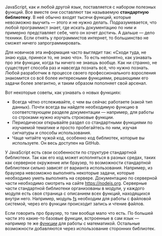 
JavaScript, как и любой другой язык, поставляется с набором полезных функций. Все вместе они составляют так называемую **стандартную библиотеку**. В неё обычно входят тысячи функций, которые невозможно выучить — этого и не нужно делать. Подразумевается, что любой программист знает, где искать документацию по ним и примерно представляет себе, чего он хочет достичь. А дальше — дело техники. Если отнять у программистов интернет, то большинство не сможет ничего запрограммировать.

Для новичков эта информация часто выглядит так: «Сходи туда, не знаю куда, принеси то, не знаю что». То есть непонятно, как узнавать про эти функции, когда ты ничего не знаешь вообще. Как ни странно, не существует способа раз и навсегда познать всё, что нужно познать. Любой разработчик в процессе своего профессионального взросления знакомится со всё более интересными функциями, решающими его задачи более элегантно, и таким образом пополняет свой арсенал.

Вот некоторые советы, как узнавать о новых функциях:

* Всегда чётко отслеживайте, с чем вы сейчас работаете (какой тип данных). Почти всегда вы найдете необходимую функцию в соответствующем разделе документации — например, для работы со строками нужно изучать строковые функции.
* Периодически открывайте раздел со стандартными функциями по изучаемой тематике и просто пробегайтесь по ним, изучая сигнатуры и способы использования.
* Чаще читайте чужой код, особенно код библиотек, которые вы используете. Он весь доступен на GitHub.

У JavaScript есть свои особенности по структуре стандартной библиотеки. Так как его код может исполняться в разных средах, таких как серверное окружение или браузер, то возможности стандартной библиотеки сильно зависят от варианта использования. Например, из браузера невозможно выполнять некоторые задачи, которые необходимо уметь выполнять на сервере. Документацию по серверной части необходимо смотреть на сайте https://nodejs.org. Серверные части стандартной библиотеки организованы в модули, у каждого модуля есть своя страница с описанием всех функций, находящихся внутри него. Например, модуль [fs](https://nodejs.org/api/fs.html) необходим для работы с файловой системой, через его функции происходит запись и чтение файлов.

Если говорить про браузер, то там вообще мало что есть. По большей части это какие-то базовые функции, встроенные в сам язык — например те же [функции](https://developer.mozilla.org/ru/docs/Web/JavaScript/Reference/Global_Objects/Math) для работы с математикой. Остальные возможности добавляются через использование сторонних библиотек.
